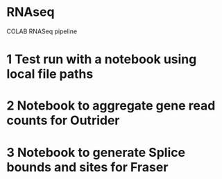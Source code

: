 # RNAseq
COLAB RNASeq pipeline
# 1 Test run with a notebook using local file paths
# 2 Notebook to aggregate gene read counts for Outrider
# 3 Notebook to generate Splice bounds and sites for Fraser
